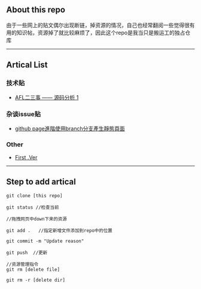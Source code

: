## About this repo
由于一些网上的贴文偶尔出现断链，掉资源的情况，自己也经常翻阅一些觉得很有用的知识帖，资源掉了就比较麻烦了，因此这个repo是我当只是搬运工的独占仓库

<hr>

## Artical List
### 技术贴
- [AFL二三事 —— 源码分析 1](https://cvjark.github.io/My-Save-Pages/技术贴/AFL%E4%BA%8C%E4%B8%89%E4%BA%8B%20--%20%E6%BA%90%E7%A0%81%E5%88%86%E6%9E%90%201.html)


### 杂谈issue贴
- [github page進階使用branch分支產生靜態頁面](https://cvjark.github.io/My-Save-Pages/杂谈issue贴/github%20page%E9%80%B2%E9%9A%8E%E4%BD%BF%E7%94%A8branch%E5%88%86%E6%94%AF%E7%94%A2%E7%94%9F%E9%9D%9C%E6%85%8B%E9%A0%81%E9%9D%A2.html)

### Other
- [First .Ver](https://cvjark.github.io/My-Save-Pages/Other/testChangeImg.html)

<hr>

## Step to add artical

```shell
git clone [this repo]

git status //检查当前

//拖拽网页中down下来的资源

git add .   //指定新增文件添加到repo中的位置

git commit -m "Update reason"

git push  //更新

//资源管理指令
git rm [delete file]

git rm -r [delete dir]

```
